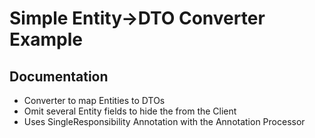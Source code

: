 # Simple Entity->DTO Converter Example

## Documentation

- Converter to map Entities to DTOs
- Omit several Entity fields to hide the from the Client
- Uses SingleResponsibility Annotation with the Annotation Processor
